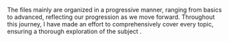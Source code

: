 The files mainly are organized in a progressive manner, ranging from basics to advanced, reflecting our progression as we move forward. 
Throughout this journey, I have made an effort to comprehensively cover every topic, ensuring a thorough exploration of the subject .
